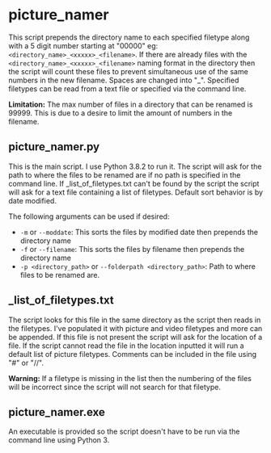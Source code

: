 # picture_namer
This script prepends the directory name to each specified filetype along with a 5 digit number starting at "00000" eg: `<directory_name>_<xxxxx>_<filename>`. If there are already files with the `<directory_name>_<xxxxx>_<filename>` naming format in the directory then the script will count these files to prevent simultaneous use of the same numbers in the new filename. Spaces are changed into "_". Specified filetypes can be read from a text file or specified via the command line.

**Limitation:** The max number of files in a directory that can be renamed is 99999. This is due to a desire to limit the amount of numbers in the filename.

## picture_namer.py
This is the main script. I use Python 3.8.2 to run it. The script will ask for the path to where the files to be renamed are if no path is specified in the command line. If _list_of_filetypes.txt can't be found by the script the script will ask for a text file containing a list of filetypes. Default sort behavior is by date modified.

The following arguments can be used if desired:
- `-m` or `--moddate`: This sorts the files by modified date then prepends the directory name
- `-f` or `--filename`: This sorts the files by filename then prepends the directory name
- `-p <directory_path>` or `--folderpath <directory_path>`: Path to where files to be renamed are.

## _list_of_filetypes.txt
The script looks for this file in the same directory as the script then reads in the filetypes. I've populated it with picture and video filetypes and more can be appended. If this file is not present the script will ask for the location of a file. If the script cannot read the file in the location inputted it will run a default list of picture filetypes. Comments can be included in the file using "#" or "//".

**Warning:** If a filetype is missing in the list then the numbering of the files will be incorrect since the script will not search for that filetype.  

## picture_namer.exe
An executable is provided so the script doesn't have to be run via the command line using Python 3.
